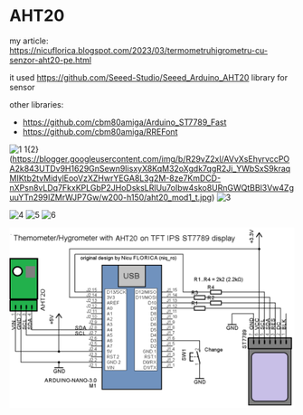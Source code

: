 # AHT20
my article: https://nicuflorica.blogspot.com/2023/03/termometruhigrometru-cu-senzor-aht20-pe.html

it used https://github.com/Seeed-Studio/Seeed_Arduino_AHT20 library for sensor

other libraries: 
- https://github.com/cbm80amiga/Arduino_ST7789_Fast
- https://github.com/cbm80amiga/RREFont

![1](https://blogger.googleusercontent.com/img/b/R29vZ2xl/AVvXsEhVsGp-H_o7L2CbVhVD41kFYPY6IIAs3KMIeL-iifshoaAbVPrgqSHqREkmRd-aFAO5Hyn0LO8g40i2geDj-C8LR7dfSzQR5ot2RUOGFWqqvPa0ySY9ZUyBkkthBiUQRqOk7riio6SnVMmx1uR44QnvxMifhci-DderINSooEC2ntuj8A626ORCu6jCOA/w200-h150/aht20_mod1_th.jpg)
1{2}(https://blogger.googleusercontent.com/img/b/R29vZ2xl/AVvXsEhyrvccPOA2k843UTDv9H1629GnSewn9IisxyX8KqM32oXgdk7qgR2Ji_YWbSxS9kraqMIKtb2tvMidylEooVzXZHwrYEGA8L3g2M-8ze7KmDCD-nXPsn8vLDq7FkxKPLGbP2JHoDsksLRlUu7oIbw4sko8URnGWQtBBl3Vw4ZguuYTn299IZMrWJP7Gw/w200-h150/aht20_mod1_t.jpg)
![3](https://blogger.googleusercontent.com/img/b/R29vZ2xl/AVvXsEhZhkRxmX4zxWpJBRDx6EU0Ny1JcrpxgCLYqpkTWo_REnI-y8j6pw1qkTWQ3L9KJ4xxw6YH4xt2aLmO3kJzTSe2ijsTV5V2HLWazPuI5yd84xXZe2TgkBZghYxFZK7EljHN-s-SDzp2U4YBlNGnc7pjFIp33WKffvu8sMl13hit554bFRo49CN6gPGCvA/w200-h150/aht20_mod1_h.jpg)

![4](https://blogger.googleusercontent.com/img/b/R29vZ2xl/AVvXsEinyjOgQSxpaHW7-_ynXx5tW0OrXtGFOV62Q16BJF9zFJqIUBTrd4LI4IWUjB_rAr1WDT_Pp7XM_dZFL19HYYsHEPMkZF-SNepzBFwXHyPIBB6hM0BwpnDptJeM6EJh7pGZy7Hb1wRDj1kPXvIjhfIiR7UPuWIZACuL4u-2NOaVUX5mQ8UoI3FAWrfz_w/w200-h150/aht20_mod2_th.jpg)
![5](https://blogger.googleusercontent.com/img/b/R29vZ2xl/AVvXsEgzUdHPHisYVzpoj5AVhWcnzGOgPVMYNS0b2qfU-gLL97ckzn_Ia93H_j8KvZhVKj1Zq7EU3MwEU8bSzrbI-w3QazY-FXQt9iaqKDPK92vyo041D5HpRnx_NhfzYlEmN7Mlx7F1LeB1p_qGKcSX0JulFPxpre5fUZUGdpaisdIdVgCLKASfrmg1--j3Nw/w200-h150/aht20_mod2_t.jpg)
![6](https://blogger.googleusercontent.com/img/b/R29vZ2xl/AVvXsEi0x06iHDZhsaHuc5pTOCFU81i_jSkxo2AdtUaTd71jz70bZJq-x6QybpUYv-T6zhDrmKpyqLyqN_y0oNIFaFBHmV5iYg1_rxAr2KPJqrgIW1oYgpcaVYXqC8bx6uGt3i_D6wg5eVqNpQUa5VE2aSMjMqWPRDYhOcRKC_cB39NPOmIKnog5J77de4XSOA/w200-h150/aht20_mod2_h.jpg)

 ![schematic](https://github.com/tehniq3/AHT20/blob/main/AHT20_ST7789_sch1.png)
